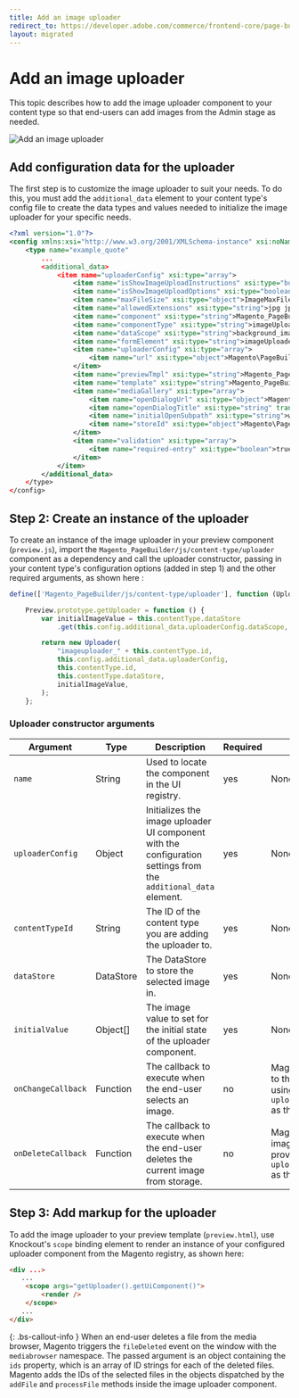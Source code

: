 ```yaml
---
title: Add an image uploader
redirect_to: https://developer.adobe.com/commerce/frontend-core/page-builder/content-types/customize/add-image-uploader
layout: migrated
---
```


# Add an image uploader

This topic describes how to add the image uploader component to your content type so that end-users can add images from the Admin stage as needed.

![Add an image uploader](../../images/how-to-add-image-uploader.svg)

## Add configuration data for the uploader

The first step is to customize the image uploader to suit your needs. To do this, you must add the `additional_data` element to your content type's config file to create the data types and values needed to initialize the image uploader for your specific needs.

```xml
<?xml version="1.0"?>
<config xmlns:xsi="http://www.w3.org/2001/XMLSchema-instance" xsi:noNamespaceSchemaLocation="urn:magento:module:Magento_PageBuilder:etc/content_type.xsd">
    <type name="example_quote"
        ...
        <additional_data>
            <item name="uploaderConfig" xsi:type="array">
                <item name="isShowImageUploadInstructions" xsi:type="boolean">false</item>
                <item name="isShowImageUploadOptions" xsi:type="boolean">true</item>
                <item name="maxFileSize" xsi:type="object">ImageMaxFileSizeDesktop</item>
                <item name="allowedExtensions" xsi:type="string">jpg jpeg gif png</item>
                <item name="component" xsi:type="string">Magento_PageBuilder/js/form/element/image-uploader</item>
                <item name="componentType" xsi:type="string">imageUploader</item>
                <item name="dataScope" xsi:type="string">background_image</item>
                <item name="formElement" xsi:type="string">imageUploader</item>
                <item name="uploaderConfig" xsi:type="array">
                    <item name="url" xsi:type="object">Magento\PageBuilder\Model\Config\ContentType\AdditionalData\Provider\Uploader\SaveUrl</item>
                </item>
                <item name="previewTmpl" xsi:type="string">Magento_PageBuilder/form/element/uploader/preview</item>
                <item name="template" xsi:type="string">Magento_PageBuilder/form/element/uploader/preview/image</item>
                <item name="mediaGallery" xsi:type="array">
                    <item name="openDialogUrl" xsi:type="object">Magento\PageBuilder\Model\Config\ContentType\AdditionalData\Provider\Uploader\OpenDialogUrl</item>
                    <item name="openDialogTitle" xsi:type="string" translate="true">Insert Images...</item>
                    <item name="initialOpenSubpath" xsi:type="string">wysiwyg</item>
                    <item name="storeId" xsi:type="object">Magento\PageBuilder\Model\Config\ContentType\AdditionalData\Provider\StoreId</item>
                </item>
                <item name="validation" xsi:type="array">
                    <item name="required-entry" xsi:type="boolean">true</item>
                </item>
            </item>
        </additional_data>
    </type>
</config>
```

## Step 2: Create an instance of the uploader

To create an instance of the image uploader in your preview component (`preview.js`), import the `Magento_PageBuilder/js/content-type/uploader` component as a dependency and call the uploader constructor, passing in your content type's configuration options (added in step 1) and the other required arguments, as shown here :

```js
define(['Magento_PageBuilder/js/content-type/uploader'], function (Uploader) {

    Preview.prototype.getUploader = function () {
        var initialImageValue = this.contentType.dataStore
            .get(this.config.additional_data.uploaderConfig.dataScope, "");

        return new Uploader(
            "imageuploader_" + this.contentType.id,
            this.config.additional_data.uploaderConfig,
            this.contentType.id,
            this.contentType.dataStore,
            initialImageValue,
        );
    };
```

### Uploader constructor arguments

| Argument           | Type      | Description                                                                                                     | Required | Default                                                                                                 |
|--------------------|-----------|-----------------------------------------------------------------------------------------------------------------|----------|---------------------------------------------------------------------------------------------------------|
| `name`             | String    | Used to locate the component in the UI registry.                                                                | yes      | None                                                                                                    |
| `uploaderConfig`   | Object    | Initializes the image uploader UI component with the configuration settings from the `additional_data` element. | yes      | None                                                                                                    |
| `contentTypeId`    | String    | The ID of the content type you are adding the uploader to.                                                      | yes      | None                                                                                                    |
| `dataStore`        | DataStore | The DataStore to store the selected image in.                                                                   | yes      | None                                                                                                    |
| `initialValue`     | Object[]  | The image value to set for the initial state of the uploader component.                                         | yes      | None                                                                                                    |
| `onChangeCallback` | Function  | The callback to execute when the end-user selects an image.                                                     | no       | Magento saves the image to the provided `dataStore` using `uploaderConfig.dataScope` as the key.        |
| `onDeleteCallback` | Function  | The callback to execute when the end-user deletes the current image from storage.                               | no       | Magento removes the image from to the provided `dataStore` using `uploaderConfig.dataScope` as the key. |

## Step 3: Add markup for the uploader

To add the image uploader to your preview template (`preview.html`), use Knockout's `scope` binding element to render an instance of your configured uploader component from the Magento registry, as shown here:

```html
<div ...>
   ...
    <scope args="getUploader().getUiComponent()">
        <render />
    </scope>
   ...
</div>
```

{: .bs-callout-info }
When an end-user deletes a file from the media browser, Magento triggers the `fileDeleted` event on the window with the `mediabrowser` namespace. The passed argument is an object containing the `ids` property, which is an array of ID strings for each of the deleted files. Magento adds the IDs of the selected files in the objects dispatched by the `addFile` and `processFile` methods inside the image uploader component.
